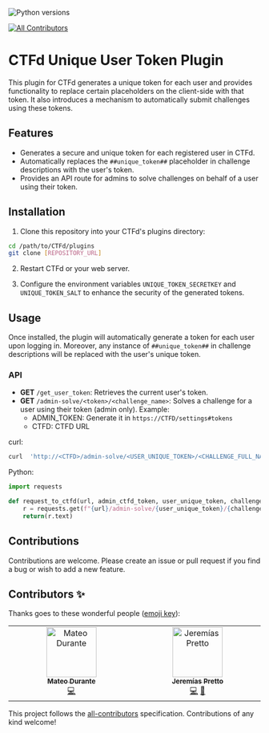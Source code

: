 ![Python versions](https://img.shields.io/badge/python-3.9-blue.svg)
<!-- ALL-CONTRIBUTORS-BADGE:START - Do not remove or modify this section -->
[![All Contributors](https://img.shields.io/badge/all_contributors-2-orange.svg?style=flat-square)](#contributors-)
<!-- ALL-CONTRIBUTORS-BADGE:END -->



# CTFd Unique User Token Plugin

This plugin for CTFd generates a unique token for each user and provides functionality to replace certain placeholders on the client-side with that token. It also introduces a mechanism to automatically submit challenges using these tokens.

## Features

- Generates a secure and unique token for each registered user in CTFd.
- Automatically replaces the `##unique_token##` placeholder in challenge descriptions with the user's token.
- Provides an API route for admins to solve challenges on behalf of a user using their token.

## Installation

1. Clone this repository into your CTFd's plugins directory:

```bash
cd /path/to/CTFd/plugins
git clone [REPOSITORY_URL]
```

2. Restart CTFd or your web server.

3. Configure the environment variables `UNIQUE_TOKEN_SECRETKEY` and `UNIQUE_TOKEN_SALT` to enhance the security of the generated tokens.

## Usage

Once installed, the plugin will automatically generate a token for each user upon logging in. Moreover, any instance of `##unique_token##` in challenge descriptions will be replaced with the user's unique token.


### API

- **GET** `/get_user_token`: Retrieves the current user's token.
- **GET** `/admin-solve/<token>/<challenge_name>`: Solves a challenge for a user using their token (admin only). Example:
  - ADMIN_TOKEN: Generate it in `https://CTFD/settings#tokens`
  - CTFD: CTFD URL

curl: 
```bash
curl  'http://<CTFD>/admin-solve/<USER_UNIQUE_TOKEN>/<CHALLENGE_FULL_NAME>' -H 'Authorization: Token <ADMIN_CTFD_TOKEN>' -H 'Content-type: application/json'
```

Python: 
```py
import requests

def request_to_ctfd(url, admin_ctfd_token, user_unique_token, challenge_name):
    r = requests.get(f"{url}/admin-solve/{user_unique_token}/{challenge_name}", headers={'Content-Type':'application/json', 'Authorization': f"Bearer {admin_ctfd_token}"})
    return(r.text)
```


## Contributions

Contributions are welcome. Please create an issue or pull request if you find a bug or wish to add a new feature.


## Contributors ✨

Thanks goes to these wonderful people ([emoji key](https://allcontributors.org/docs/en/emoji-key)):

<!-- ALL-CONTRIBUTORS-LIST:START - Do not remove or modify this section -->
<!-- prettier-ignore-start -->
<!-- markdownlint-disable -->
<table>
  <tbody>
    <tr>
      <td align="center" valign="top" width="14.28%"><a href="https://www.linkedin.com/profile/view?id=222003500"><img src="https://avatars.githubusercontent.com/u/668847?v=4?s=100" width="100px;" alt="Mateo Durante"/><br /><sub><b>Mateo Durante</b></sub></a><br /><a href="https://github.com/puckk/CTFd-Plugin-unique-token/commits?author=mateodurante" title="Code">💻</a></td>
      <td align="center" valign="top" width="14.28%"><a href="https://github.com/puckk"><img src="https://avatars.githubusercontent.com/u/18028177?v=4?s=100" width="100px;" alt="Jeremías Pretto"/><br /><sub><b>Jeremías Pretto</b></sub></a><br /><a href="https://github.com/puckk/CTFd-Plugin-unique-token/commits?author=puckk" title="Code">💻</a> <a href="https://github.com/puckk/CTFd-Plugin-unique-token/commits?author=puckk" title="Documentation">📖</a></td>
    </tr>
  </tbody>
</table>

<!-- markdownlint-restore -->
<!-- prettier-ignore-end -->

<!-- ALL-CONTRIBUTORS-LIST:END -->

This project follows the [all-contributors](https://github.com/all-contributors/all-contributors) specification. Contributions of any kind welcome!